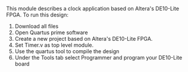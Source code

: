 This module describes a clock application based on Altera's DE10-Lite FPGA.
To run this design:
1. Download all files
2. Open Quartus prime software
3. Create a new project based on Altera's DE10-Lite FPGA.
4. Set Timer.v as top level module.
5. Use the quartus tool to compile the design
6. Under the Tools tab select Programmer and program your DE10-Lite board

